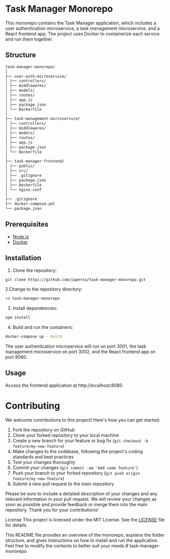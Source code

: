 # Task Manager Monorepo

This monorepo contains the Task Manager application, which includes a user authentication microservice, a task management microservice, and a React frontend app. The project uses Docker to containerize each service and run them together.

## Structure

```bash
task-manager-monorepo/
│
├── user-auth-microservice/
│ ├── controllers/
│ ├── middlewares/
│ ├── models/
│ ├── routes/
│ ├── app.js
│ ├── package.json
│ └── Dockerfile
│
├── task-management-microservice/
│ ├── controllers/
│ ├── middlewares/
│ ├── models/
│ ├── routes/
│ ├── app.js
│ ├── package.json
│ └── Dockerfile
│
├── task-manager-frontend/
│ ├── public/
│ ├── src/
│ ├── .gitignore
│ ├── package.json
│ ├── Dockerfile
│ └── nginx.conf
│
├── .gitignore
├── docker-compose.yml
└── package.json
```

## Prerequisites

- [Node.js](https://nodejs.org/en/)
- [Docker](https://www.docker.com/)

## Installation

1. Clone the repository:

```bash
git clone https://github.com/japersa/task-manager-monorepo.git
```

2.Change to the repository directory:

```bash
cd task-manager-monorepo
```

3. Install dependencies:

```bash
npm install
```

4. Build and run the containers:

```bash
docker-compose up --build
```

The user authentication microservice will run on port 3001, the task management microservice on port 3002, and the React frontend app on port 8080.

## Usage
Access the frontend application at http://localhost:8080.

# Contributing

We welcome contributions to this project! Here's how you can get started:

1. Fork the repository on GitHub
2. Clone your forked repository to your local machine
3. Create a new branch for your feature or bug fix (`git checkout -b feature/my-new-feature`)
4. Make changes to the codebase, following the project's coding standards and best practices
5. Test your changes thoroughly
6. Commit your changes (`git commit -am 'Add some feature'`)
7. Push your branch to your forked repository (`git push origin feature/my-new-feature`)
8. Submit a new pull request to the main repository

Please be sure to include a detailed description of your changes and any relevant information in your pull request. We will review your changes as soon as possible and provide feedback or merge them into the main repository. Thank you for your contributions!


License
This project is licensed under the MIT License. See the [LICENSE](https://github.com/japersa/task-manager-monorepo/blob/main/LICENSE) file for details.

This README file provides an overview of the monorepo, explains the folder structure, and gives instructions on how to install and run the application. Feel free to modify the contents to better suit your needs.# task-manager-monorepo
